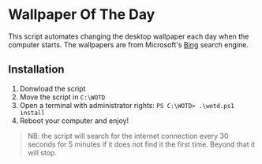 # Wallpaper Of The Day
This script automates changing the desktop wallpaper each day when the computer starts.
The wallpapers are from Microsoft's [Bing](https://www.bing.com/) search engine.

## Installation
1. Donwload the script
2. Move the script in `C:\WOTD`
3. Open a terminal with administrator rights:
`PS C:\WOTD> .\wotd.ps1 install`
4. Reboot your computer and enjoy!

> NB: the script will search for the internet connection every 30 seconds for 5 minutes if it does not find it the first time. Beyond that it will stop.
